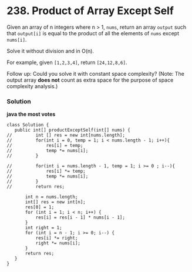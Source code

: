 # 238. Product of Array Except Self

Given an array of n integers where n > 1, `nums`, return an array `output` such that `output[i]` is equal to the product of all the elements of `nums` except `nums[i]`.

Solve it without division and in O(n).

For example, given `[1,2,3,4]`, return `[24,12,8,6]`.

Follow up:
Could you solve it with constant space complexity? 
(Note: The output array **does not** count as extra space for the purpose of space complexity analysis.)

### Solution

**java  the most votes**
 ```
 class Solution {
    public int[] productExceptSelf(int[] nums) {
//         int [] res = new int[nums.length];
//         for(int i = 0, temp = 1; i < nums.length - 1; i++){
//             res[i] = temp;
//             temp *= nums[i];
//         }
        
//         for(int i = nums.length - 1, temp = 1; i >= 0 ; i--){
//             res[i] *= temp;
//             temp *= nums[i];
//         }
//         return res;
        
        int n = nums.length;
        int[] res = new int[n];
        res[0] = 1;
        for (int i = 1; i < n; i++) {
            res[i] = res[i - 1] * nums[i - 1];
        }
        int right = 1;
        for (int i = n - 1; i >= 0; i--) {
            res[i] *= right;
            right *= nums[i];
        }
        return res;
    }
}
 ```

